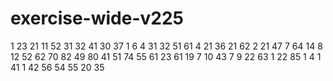 # exercise-wide-v225
1
23
21
11
52
31
32
41
30
37
1
6
4
31
32
51
61
4
21
36
21
62
2
21
47
7
64
14
8
12
52
62
70
82
49
80
41
51
74
55
61
23
61
19
7
10
43
7
9
22
63
1
22
85
1
4
1
41
1
42
56
54
55
20
35
